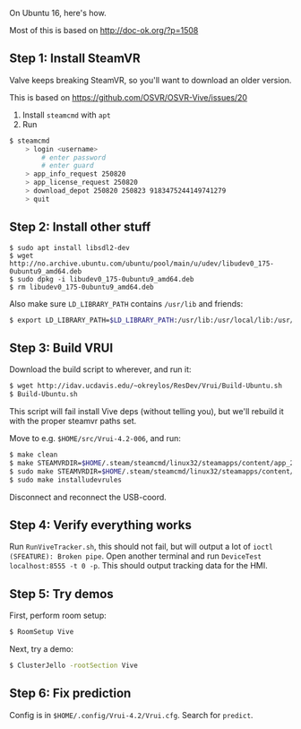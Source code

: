 On Ubuntu 16, here's how.

Most of this is based on http://doc-ok.org/?p=1508

## Step 1: Install SteamVR
Valve keeps breaking SteamVR, so you'll want to download an older version.

This is based on https://github.com/OSVR/OSVR-Vive/issues/20

1. Install `steamcmd` with `apt`
2. Run
```bash
$ steamcmd
    > login <username> 
        # enter password
        # enter guard
    > app_info_request 250820
    > app_license_request 250820
    > download_depot 250820 250823 9183475244149741279
    > quit
```

## Step 2: Install other stuff
```
$ sudo apt install libsdl2-dev
$ wget http://no.archive.ubuntu.com/ubuntu/pool/main/u/udev/libudev0_175-0ubuntu9_amd64.deb
$ sudo dpkg -i libudev0_175-0ubuntu9_amd64.deb
$ rm libudev0_175-0ubuntu9_amd64.deb
```

Also make sure `LD_LIBRARY_PATH` contains `/usr/lib` and friends:
```bash
$ export LD_LIBRARY_PATH=$LD_LIBRARY_PATH:/usr/lib:/usr/local/lib:/usr/lib/x86_64-linux-gnu/:/usr/local/lib/x86_64-linux-gnu/
```

## Step 3: Build VRUI
Download the build script to wherever, and run it:

```bash
$ wget http://idav.ucdavis.edu/~okreylos/ResDev/Vrui/Build-Ubuntu.sh
$ Build-Ubuntu.sh
```

This script will fail install Vive deps (without telling you), but we'll
rebuild it with the proper steamvr paths set.

Move to e.g. `$HOME/src/Vrui-4.2-006`, and run:

```bash
$ make clean
$ make STEAMVRDIR=$HOME/.steam/steamcmd/linux32/steamapps/content/app_250820/depot_250823 -j
$ sudo make STEAMVRDIR=$HOME/.steam/steamcmd/linux32/steamapps/content/app_250820/depot_250823 install
$ sudo make installudevrules
```

Disconnect and reconnect the USB-coord.

## Step 4: Verify everything works
Run `RunViveTracker.sh`, this should not fail, but will output a lot of
`ioctl (SFEATURE): Broken pipe`. Open another terminal and run
`DeviceTest localhost:8555 -t 0 -p`. This should output tracking data for the
HMI.

## Step 5: Try demos
First, perform room setup:
```bash
$ RoomSetup Vive
```

Next, try a demo:
```bash
$ ClusterJello -rootSection Vive
```

## Step 6: Fix prediction
Config is in `$HOME/.config/Vrui-4.2/Vrui.cfg`. Search for `predict`.


